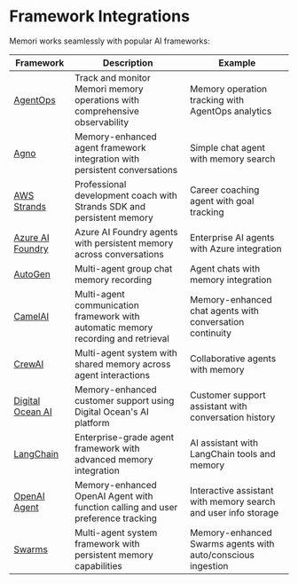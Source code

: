 # Framework Integrations

Memori works seamlessly with popular AI frameworks:

| Framework | Description | Example |
|-----------|-------------|---------|
| [AgentOps](https://github.com/GibsonAI/memori/blob/main/examples/integrations/agentops_example.py) | Track and monitor Memori memory operations with comprehensive observability | Memory operation tracking with AgentOps analytics |
| [Agno](https://github.com/GibsonAI/memori/blob/main/examples/integrations/agno_example.py) | Memory-enhanced agent framework integration with persistent conversations | Simple chat agent with memory search |
| [AWS Strands](https://github.com/GibsonAI/memori/blob/main/examples/integrations/aws_strands_example.py) | Professional development coach with Strands SDK and persistent memory | Career coaching agent with goal tracking |
| [Azure AI Foundry](https://github.com/GibsonAI/memori/blob/main/examples/integrations/azure_ai_foundry_example.py) | Azure AI Foundry agents with persistent memory across conversations | Enterprise AI agents with Azure integration |
| [AutoGen](https://github.com/GibsonAI/memori/blob/main/examples/integrations/autogen_example.py) | Multi-agent group chat memory recording | Agent chats with memory integration |
| [CamelAI](https://github.com/GibsonAI/memori/blob/main/examples/integrations/camelai_example.py) | Multi-agent communication framework with automatic memory recording and retrieval | Memory-enhanced chat agents with conversation continuity |
| [CrewAI](https://github.com/GibsonAI/memori/blob/main/examples/integrations/crewai_example.py) | Multi-agent system with shared memory across agent interactions | Collaborative agents with memory |
| [Digital Ocean AI](https://github.com/GibsonAI/memori/blob/main/examples/integrations/digital_ocean_example.py) | Memory-enhanced customer support using Digital Ocean's AI platform | Customer support assistant with conversation history |
| [LangChain](https://github.com/GibsonAI/memori/blob/main/examples/integrations/langchain_example.py) | Enterprise-grade agent framework with advanced memory integration | AI assistant with LangChain tools and memory |
| [OpenAI Agent](https://github.com/GibsonAI/memori/blob/main/examples/integrations/openai_agent_example.py) | Memory-enhanced OpenAI Agent with function calling and user preference tracking | Interactive assistant with memory search and user info storage |
| [Swarms](https://github.com/GibsonAI/memori/blob/main/examples/integrations/swarms_example.py) | Multi-agent system framework with persistent memory capabilities | Memory-enhanced Swarms agents with auto/conscious ingestion |
